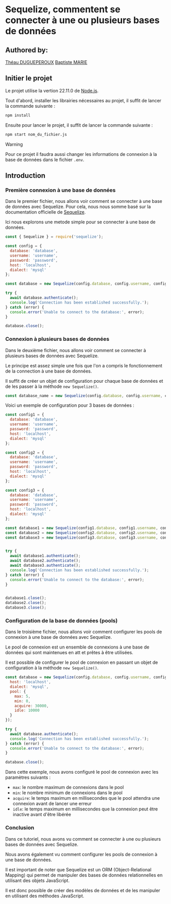 # Sequelize, commentent se connecter à une ou plusieurs bases de données

## Authored by: 
[Théau DUGUEPEROUX](theau.dev)
[Baptiste MARIE]()

## Initier le projet
Le projet utilise la vertion 22.11.0 de [Node.js](https://nodejs.org/en/).

Tout d'abord, installer les librairies nécessaires au projet, il suffit de lancer la commande suivante :
```bash
npm install
```

Ensuite pour lancer le projet, il suffit de lancer la commande suivante :
```bash
npm start nom_du_fichier.js
```
> [!WARNING]
> Pour ce projet il faudra aussi changer les informations de connexion à la base de données dans le fichier `.env`.

## Introduction

### Première connexion à une base de données
Dans le premier fichier, nous allons voir comment se connecter à une base de données avec Sequelize.
Pour cela, nous nous somme basé sur la documentation officielle de [Sequelize](https://sequelize.org/docs/v6/getting-started/#connecting-to-a-database).

Ici nous explorons une metode simple pour se connecter à une base de données.

```javascript
const { Sequelize } = require('sequelize');

const config = {
  database: 'database',
  username: 'username',
  password: 'password',
  host: 'localhost',
  dialect: 'mysql'
};

const database = new Sequelize(config.database, config.username, config.password, config);

try {
  await database.authenticate();
  console.log('Connection has been established successfully.');
} catch (error) {
  console.error('Unable to connect to the database:', error);
}

database.close();
```

### Connexion à plusieurs bases de données

Dans le deuxième fichier, nous allons voir comment se connecter à plusieurs bases de données avec Sequelize.

Le principe est assez simple une fois que l'on a compris le fonctionnement de la connection à une base de données.

Il suffit de créer un objet de configuration pour chaque base de données et de les passer à la méthode `new Sequelize()`.

```javascript
const database_name = new Sequelize(config.database, config.username, config.password, config);
```

Voici un exemple de configuration pour 3 bases de données :

```javascript
const config1 = {
  database: 'database',
  username: 'username',
  password: 'password',
  host: 'localhost',
  dialect: 'mysql'
};

const config2 = {
  database: 'database',
  username: 'username',
  password: 'password',
  host: 'localhost',
  dialect: 'mysql'
};

const config3 = {
  database: 'database',
  username: 'username',
  password: 'password',
  host: 'localhost',
  dialect: 'mysql'
};

const database1 = new Sequelize(config1.database, config1.username, config1.password, config1);
const database2 = new Sequelize(config2.database, config2.username, config2.password, config2);
const database3 = new Sequelize(config3.database, config3.username, config3.password, config3);


try {
  await database1.authenticate();
  await database2.authenticate();
  await database3.authenticate();
  console.log('Connection has been established successfully.');
} catch (error) {
  console.error('Unable to connect to the database:', error);
}


database1.close();
database2.close();
database3.close();
```

### Configuration de la base de données (pools)
Dans le troisième fichier, nous allons voir comment configurer les pools de connexion à une base de données avec Sequelize.

Le pool de connexion est un ensemble de connexions à une base de données qui sont maintenues en att et prêtes à être utilisées.

Il est possible de configurer le pool de connexion en passant un objet de configuration à la méthode `new Sequelize()`.

```javascript
const database = new Sequelize(config.database, config.username, config.password, {
  host: 'localhost',
  dialect: 'mysql',
  pool: {
    max: 5,
    min: 0,
    acquire: 30000,
    idle: 10000
  }
});

try {
  await database.authenticate();
  console.log('Connection has been established successfully.');
} catch (error) {
  console.error('Unable to connect to the database:', error);
}

database.close();
```

Dans cette exemple, nous avons configuré le pool de connexion avec les paramètres suivants :
- `max`: le nombre maximum de connexions dans le pool
- `min`: le nombre minimum de connexions dans le pool
- `acquire`: le temps maximum en millisecondes que le pool attendra une connexion avant de lancer une erreur
- `idle`: le temps maximum en millisecondes que la connexion peut être inactive avant d'être libérée

### Conclusion

Dans ce tutoriel, nous avons vu comment se connecter à une ou plusieurs bases de données avec Sequelize.

Nous avons également vu comment configurer les pools de connexion à une base de données.

Il est important de noter que Sequelize est un ORM (Object-Relational Mapping) qui permet de manipuler des bases de données relationnelles en utilisant des objets JavaScript.

Il est donc possible de créer des modèles de données et de les manipuler en utilisant des méthodes JavaScript.
